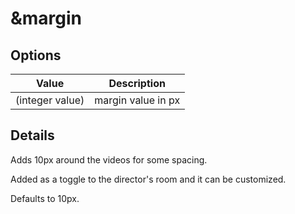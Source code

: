 # \&margin

## Options

| Value           | Description        |
| --------------- | ------------------ |
| (integer value) | margin value in px |

## Details

Adds 10px around the videos for some spacing.

Added as a toggle to the director's room and it can be customized.

Defaults to 10px.
